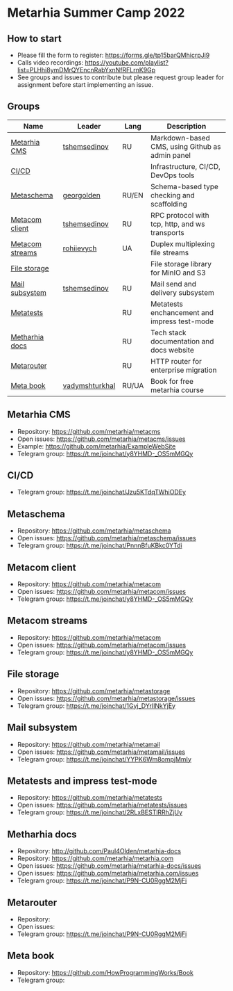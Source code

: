 # Metarhia Summer Camp 2022

## How to start

- Please fill the form to register: https://forms.gle/tp15barQMhicrpJi9
- Calls video recordings: https://youtube.com/playlist?list=PLHhi8ymDMrQYEncnRabYxnNfRFLrnK9Gp
- See groups and issues to contribute but please request group leader for assignment before start implementing an issue.

## Groups

| Name                                | Leader                                          | Lang | Description |
|-------------------------------------|-------------------------------------------------|------|-------------|
| [Metarhia CMS](#metarhia-cms)       | [tshemsedinov](https://github.com/tshemsedinov) | RU   | Markdown-based CMS, using Github as admin panel |
| [CI/CD](#cicd)                      |                                                 |      | Infrastructure, CI/CD, DevOps tools |
| [Metaschema](#metaschema)           | [georgolden](https://github.com/georgolden)     | RU/EN | Schema-based type checking and scaffolding |
| [Metacom client](#metacom-client)   | [tshemsedinov](https://github.com/tshemsedinov) | RU   | RPC protocol with tcp, http, and ws transports |
| [Metacom streams](#metacom-streams) | [rohiievych](https://github.com/rohiievych)     | UA   | Duplex multiplexing file streams |
| [File storage](#file-storage)       |                                                 |      | File storage library for MinIO and S3 |
| [Mail subsystem](#mail-subsystem)   | [tshemsedinov](https://github.com/tshemsedinov) | RU   | Mail send and delivery subsystem |
| [Metatests](#metatests)             |                                                 | RU   | Metatests enchancement and impress test-mode |
| [Metharhia docs](#metarhia-docs)    |                                                 | RU   | Tech stack documentation and docs website |
| [Metarouter](#metarouter)           |                                                 | RU   | HTTP router for enterprise migration |
| [Meta book](#meta-book)             | [vadymshturkhal](https://github.com/vadymshturkhal) | RU/UA | Book for free metarhia course

## Metarhia CMS

- Repository: https://github.com/metarhia/metacms
- Open issues: https://github.com/metarhia/metacms/issues
- Example: https://github.com/metarhia/ExampleWebSite
- Telegram group: https://t.me/joinchat/y8YHMD-_OS5mMGQy

## CI/CD

- Telegram group: https://t.me/joinchat/Jzu5KTdqTWhiODEy

## Metaschema

- Repository: https://github.com/metarhia/metaschema
- Open issues: https://github.com/metarhia/metaschema/issues
- Telegram group: https://t.me/joinchat/PnnnBfuKBkc0YTdi

## Metacom client

- Repository: https://github.com/metarhia/metacom
- Open issues: https://github.com/metarhia/metacom/issues
- Telegram group: https://t.me/joinchat/y8YHMD-_OS5mMGQy

## Metacom streams

- Repository: https://github.com/metarhia/metacom
- Open issues: https://github.com/metarhia/metacom/issues
- Telegram group: https://t.me/joinchat/y8YHMD-_OS5mMGQy

## File storage

- Repository: https://github.com/metarhia/metastorage
- Open issues: https://github.com/metarhia/metastorage/issues
- Telegram group: https://t.me/joinchat/1Gyj_DYrIlNkYjEy

## Mail subsystem

- Repository: https://github.com/metarhia/metamail
- Open issues: https://github.com/metarhia/metamail/issues
- Telegram group: https://t.me/joinchat/YYPK6Wm8ompjMmIy

## Metatests and impress test-mode

- Repository: https://github.com/metarhia/metatests
- Open issues: https://github.com/metarhia/metatests/issues
- Telegram group: https://t.me/joinchat/2RLxBESTlRRhZjUy

## Metharhia docs

- Repository: http://github.com/Paul4Olden/metarhia-docs
- Repository: https://github.com/metarhia/metarhia.com
- Open issues: https://github.com/metarhia/metarhia-docs/issues
- Open issues: https://github.com/metarhia/metarhia.com/issues
- Telegram group: https://t.me/joinchat/P9N-CU0RggM2MjFi

## Metarouter

- Repository:
- Open issues:
- Telegram group: https://t.me/joinchat/P9N-CU0RggM2MjFi

## Meta book
- Repository: https://github.com/HowProgrammingWorks/Book
- Telegram group:

